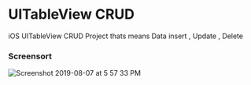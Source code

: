 # UITableView CRUD
iOS UITableView CRUD Project thats means Data insert , Update , Delete

### Screensort

![Screenshot 2019-08-07 at 5 57 33 PM](https://user-images.githubusercontent.com/39120158/62621771-97f46d00-b93e-11e9-8d23-6f31f26cd079.png)

